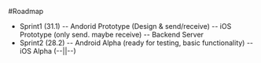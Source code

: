 #Roadmap

 - Sprint1 (31.1)
 -- Andorid Prototype (Design & send/receive)
 -- iOS Prototype (only send. maybe receive)
 -- Backend Server
 - Sprint2 (28.2)
 -- Android Alpha (ready for testing, basic functionality)
 -- iOS Alpha (--||--)
